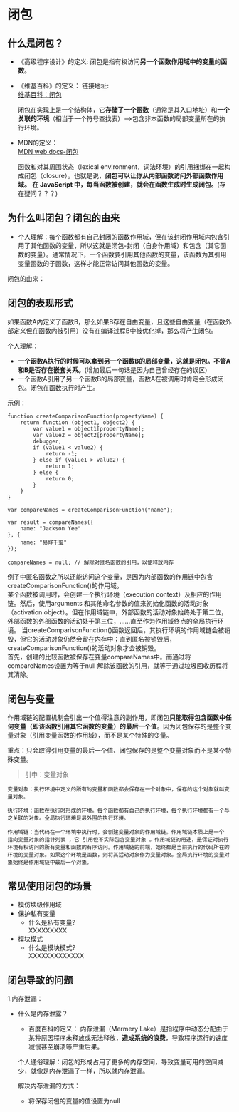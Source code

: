 # 闭包

## 什么是闭包？

- 《高级程序设计》的定义:
闭包是指有权访问**另一个函数作用域中的变量**的**函数**。

- 《维基百科》的定义： 
    链接地址:  
    [维基百科：闭包](https://zh.wikipedia.org/wiki/%E9%97%AD%E5%8C%85_(%E8%AE%A1%E7%AE%97%E6%9C%BA%E7%A7%91%E5%AD%A6))

   闭包在实现上是一个结构体，它**存储了一个函数**（通常是其入口地址）和**一个关联的环境**（相当于一个符号查找表）-->包含非本函数的局部变量所在的执行环境。

- MDN的定义：  
[MDN web docs-闭包](https://developer.mozilla.org/zh-CN/docs/Web/JavaScript/Closures) 

    函数和对其周围状态（lexical environment，词法环境）的引用捆绑在一起构成闭包（closure）。也就是说，**闭包可以让你从内部函数访问外部函数作用域。** **在 JavaScript 中，每当函数被创建，就会在函数生成时生成闭包。**(存在疑问？？？)

## 为什么叫闭包？闭包的由来
  - 个人理解：每个函数都有自己封闭的函数作用域，但在该封闭作用域内包含引用了其他函数的变量，所以这就是闭包-封闭（自身作用域）和包含（其它函数的变量）。通常情况下，一个函数要引用其他函数的变量，该函数为其引用变量函数的子函数，这样才能正常访问其他函数的变量。


  闭包的由来：  


##  闭包的表现形式
如果函数A内定义了函数B，那么如果B存在自由变量，且这些自由变量（在函数外部定义但在函数内被引用）没有在编译过程B中被优化掉，那么将产生闭包。
    
    
个人理解：
- **一个函数A执行的时候可以拿到另一个函数B的局部变量，这就是闭包。不管A和B是否存在嵌套关系。**(增加最后一句话是因为自己曾经存在的误区)
- 一个函数A引用了另一个函数B的局部变量，函数A在被调用时肯定会形成闭包。闭包在函数执行时产生。

示例：  
```
function createComparisonFunction(propertyName) {
    return function (object1, object2) {
        var value1 = object1[propertyName];
        var value2 = object2[propertyName];
        debugger;
        if (value1 < value2) {
            return -1;
        } else if (value1 > value2) {
            return 1;
        } else {
            return 0;
        }
    }
}

var compareNames = createComparisonFunction("name");

var result = compareNames({
    name: "Jackson Yee"
}, {
    name: "易烊千玺"
});

compareNames = null; // 解除对匿名函数的引用，以便释放内存
```
例子中匿名函数之所以还能访问这个变量，是因为内部函数的作用链中包含createComparisonFunction()的作用域。  
某个函数被调用时，会创建一个执行环境（execution context）及相应的作用链。然后，使用arguments 和其他命名参数的值来初始化函数的活动对象（activation object）。但在作用域链中，外部函数的活动对象始终处于第二位，外部函数的外部函数的活动处于第三位，......直至作为作用域终点的全局执行环境。
当createComparisonFunction()函数返回后，其执行环境的作用域链会被销毁，但它的活动对象仍然会留在内存中；直到匿名被销毁后，createComparisonFunction()的活动对象才会被销毁。  
首先，创建的比较函数被保存在变量compareNames中。而通过将compareNames设置为等于null 解除该函数的引用，就等于通过垃圾回收历程将其清除。



## 闭包与变量  
作用域链的配置机制会引出一个值得注意的副作用，即闭包**只能取得包含函数中任何变量（即该函数引用其它函数的变量）的最后一个值**。因为闭包保存的是整个变量对象（引用变量函数的作用域），而不是某个特殊的变量。  

重点：只会取得引用变量的最后一个值、闭包保存的是整个变量对象而不是某个特殊变量。  
>引申：变量对象  
  
    变量对象：执行环境中定义的所有的变量和函数都会保存在一个对象中，保存的这个对象就叫变量对象。  

    执行环境：函数在执行时形成的环境。每个函数都有自己的执行环境，每个执行环境都有一个与之关联的对象。全局执行环境是最外围的执行环境。

    作用域链：当代码在一个环境中执行时，会创建变量对象的作用域链。作用域链本质上是一个 指向变量对象的指针列表 ，它 引用但不实际包含变量对象 。作用域链的用途，是保证对执行环境有权访问的所有变量和函数的有序访问。作用域链的前端，始终都是当前执行的代码所在的环境的变量对象。如果这个环境是函数，则将其活动对象作为变量对象。全局执行环境的变量对象始终是作用域链中最后一个对象。



## 常见使用闭包的场景
- 模仿块级作用域
- 保护私有变量
  - 什么是私有变量?  
    XXXXXXXXX
- 模块模式
  - 什么是模块模式?   
    XXXXXXXXXXXXX

## 闭包导致的问题
1.内存泄漏：  
- 什么是内存泄露？
  - 百度百科的定义：
    内存泄漏（Mermery Lake）是指程序中动态分配由于某种原因程序未释放或无法释放，**造成系统的浪费**，导致程序运行的速度减慢甚至崩溃等严重后果。

  个人通俗理解：闭包的形成占用了更多的内存空间，导致变量可用的空间减少，就像是内存泄漏了一样，所以就内存泄漏。


  解决内存泄漏的方式：  
    -  将保存闭包的变量的值设置为null









